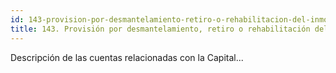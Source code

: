 ```yaml
---
id: 143-provision-por-desmantelamiento-retiro-o-rehabilitacion-del-inmovilizado
title: 143. Provisión por desmantelamiento, retiro o rehabilitación del inmovilizado
---
```

Descripción de las cuentas relacionadas con la Capital...
